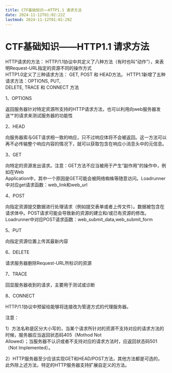 ```yaml
---
title: CTF基础知识——HTTP1.1 请求方法
date: 2024-11-12T01:02:22Z
lastmod: 2024-11-12T01:02:29Z
---
```


# CTF基础知识——HTTP1.1 请求方法

HTTP请求的方法： HTTP/1.1协议中共定义了八种方法（有时也叫“动作”），来表明Request-URL指定的资源不同的操作方式  
HTTP1.0定义了三种请求方法： GET, POST 和 HEAD方法。 HTTP1.1新增了五种请求方法：OPTIONS, PUT,  
DELETE, TRACE 和 CONNECT 方法

1、OPTIONS

返回服务器针对特定资源所支持的HTTP请求方法，也可以利用向web服务器发送‘\*’的请求来测试服务器的功能性

2、HEAD

向服务器索与GET请求相一致的响应，只不过响应体将不会被返回。这一方法可以再不必传输整个响应内容的情况下，就可以获取包含在响应小消息头中的元信息。

3、GET

向特定的资源发出请求。注意：GET方法不应当被用于产生“副作用”的操作中，例如在Web  
Application中，其中一个原因是GET可能会被网络蜘蛛等随意访问。Loadrunner中对应get请求函数：web\_link和web\_url

4、POST

向指定资源提交数据进行处理请求（例如提交表单或者上传文件）。数据被包含在请求体中。POST请求可能会导致新的资源的建立和/或已有资源的修改。  
Loadrunner中对应POST请求函数：web\_submit\_data,web\_submit\_form

5、PUT

向指定资源位置上传其最新内容

6、DELETE

请求服务器删除Request-URL所标识的资源

7、TRACE

回显服务器收到的请求，主要用于测试或诊断

8、CONNECT

HTTP/1.1协议中预留给能够将连接改为管道方式的代理服务器。

注意：

1）方法名称是区分大小写的，当某个请求所针对的资源不支持对应的请求方法的时候，服务器应当返回状态码405（Mothod Not  
Allowed）；当服务器不认识或者不支持对应的请求方法时，应返回状态码501（Not Implemented）。

2）HTTP服务器至少应该实现GET和HEAD/POST方法，其他方法都是可选的，此外除上述方法，特定的HTTP服务器支持扩展自定义的方法。
